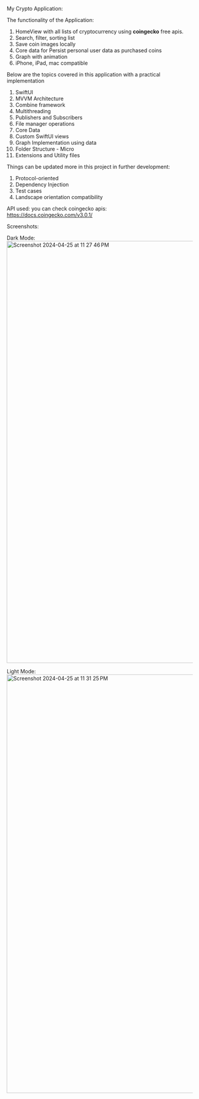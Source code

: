 My Crypto Application:

The functionality of the Application:
1. HomeView with all lists of cryptocurrency using **coingecko** free apis.
2. Search, filter, sorting list
3. Save coin images locally
4. Core data for Persist personal user data as purchased coins
5. Graph with animation
6. iPhone, iPad, mac compatible
  

Below are the topics covered in this application with a practical implementation
1. SwiftUI
2. MVVM Architecture
3. Combine framework
4. Multithreading
5. Publishers and Subscribers
6. File manager operations
7. Core Data
8. Custom SwiftUI views
9. Graph Implementation using data
10. Folder Structure - Micro
11. Extensions and Utility files


Things can be updated more in this project in further development:
1. Protocol-oriented
2. Dependency Injection
3. Test cases
4. Landscape orientation compatibility

API used:
you can check coingecko apis: https://docs.coingecko.com/v3.0.1/

Screenshots:

Dark Mode:
<img width="1139" alt="Screenshot 2024-04-25 at 11 27 46 PM" src="https://github.com/swapnilkatwe/MyCryptoApp/assets/4024381/632e6c03-717c-41ef-b802-aa043ae9d0d3">

Light Mode:
<img width="1130" alt="Screenshot 2024-04-25 at 11 31 25 PM" src="https://github.com/swapnilkatwe/MyCryptoApp/assets/4024381/a90017c9-2284-4ed9-9087-998fd66f0cd9">

